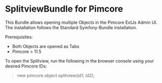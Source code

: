 # SplitviewBundle for Pimcore

This Bundle allows opening multiple Objects in the Pimcore ExtJs Admin UI. The installation follows the Standard Symfony-Bundle installation.

Prerequisites: 
- Both Objects are opened as Tabs
- Pimcore > 11.5

To open the Splitview, run the following in the browser console using your desired Pimcore IDs:
> new pimcore.object.splitview(id1, id2);